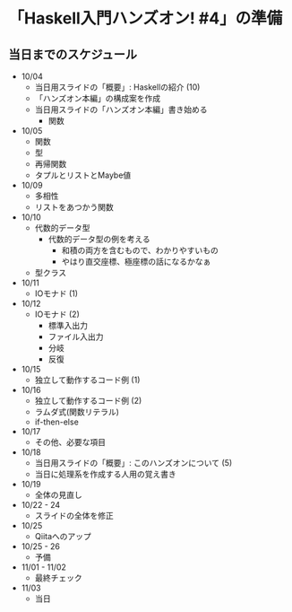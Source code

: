 「Haskell入門ハンズオン! #4」の準備
===================================

当日までのスケジュール
----------------------

* 10/04
	+ 当日用スライドの「概要」: Haskellの紹介 (10)
	+ 「ハンズオン本編」の構成案を作成
	+ 当日用スライドの「ハンズオン本編」書き始める
		- 関数
* 10/05
	+ 関数
	+ 型
	+ 再帰関数
	+ タプルとリストとMaybe値
* 10/09
	+ 多相性
	+ リストをあつかう関数
* 10/10
	+ 代数的データ型
		- 代数的データ型の例を考える
			* 和積の両方を含むもので、わかりやすいもの
			* やはり直交座標、極座標の話になるかなぁ
	+ 型クラス
* 10/11
	+ IOモナド (1)
* 10/12
	+ IOモナド (2)
		- 標準入出力
		- ファイル入出力
		- 分岐
		- 反復
* 10/15
	+ 独立して動作するコード例 (1)
* 10/16
	+ 独立して動作するコード例 (2)
	+ ラムダ式(関数リテラル)
	+ if-then-else
* 10/17
	+ その他、必要な項目
* 10/18
	+ 当日用スライドの「概要」: このハンズオンについて (5)
	+ 当日に処理系を作成する人用の覚え書き
* 10/19
	+ 全体の見直し
* 10/22 - 24
	+ スライドの全体を修正
* 10/25
	+ Qiitaへのアップ
* 10/25 - 26
	+ 予備
* 11/01 - 11/02
	+ 最終チェック
* 11/03
	+ 当日
